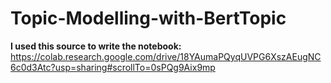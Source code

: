 # Topic-Modelling-with-BertTopic

**I used this source to write the notebook:** https://colab.research.google.com/drive/18YAumaPQyqUVPG6XszAEugNC6c0d3Atc?usp=sharing#scrollTo=0sPQg9Aix9mp
